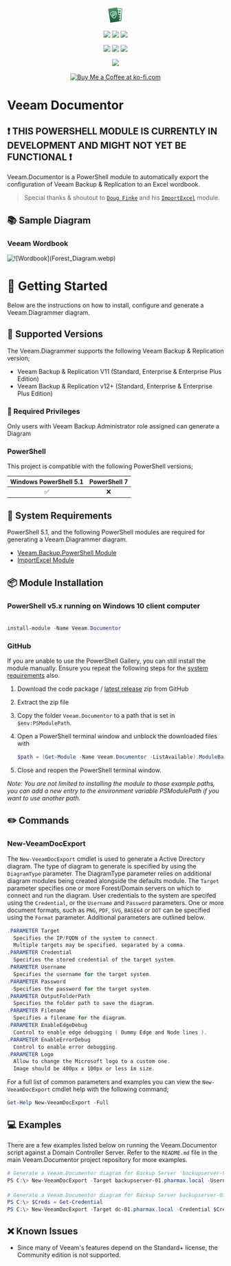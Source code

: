 <p align="center">
    <a href="https://github.com/rebelinux/Veeam.Documentor" alt="Veeam.Documentor"></a>
            <img src='https://raw.githubusercontent.com/rebelinux/Veeam.Documentor/dev/icons/veeamdocumentor.png' width="8%" height="8%" /></a>
</p>
<p align="center">
    <a href="https://www.powershellgallery.com/packages/Veeam.Documentor/" alt="PowerShell Gallery Version">
        <img src="https://img.shields.io/powershellgallery/v/Veeam.Documentor.svg" /></a>
    <a href="https://www.powershellgallery.com/packages/Veeam.Documentor/" alt="PS Gallery Downloads">
        <img src="https://img.shields.io/powershellgallery/dt/Veeam.Documentor.svg" /></a>
    <a href="https://www.powershellgallery.com/packages/Veeam.Documentor/" alt="PS Platform">
        <img src="https://img.shields.io/powershellgallery/p/Veeam.Documentor.svg" /></a>
</p>
<p align="center">
    <a href="https://github.com/rebelinux/Veeam.Documentor/graphs/commit-activity" alt="GitHub Last Commit">
        <img src="https://img.shields.io/github/last-commit/rebelinux/Veeam.Documentor.svg" /></a>
    <a href="https://raw.githubusercontent.com/rebelinux/Veeam.Documentor/master/LICENSE" alt="GitHub License">
        <img src="https://img.shields.io/github/license/rebelinux/Veeam.Documentor.svg" /></a>
    <a href="https://github.com/rebelinux/Veeam.Documentor/graphs/contributors" alt="GitHub Contributors">
        <img src="https://img.shields.io/github/contributors/rebelinux/Veeam.Documentor.svg"/></a>
</p>
<p align="center">
    <a href="https://twitter.com/jcolonfzenpr" alt="Twitter">
            <img src="https://img.shields.io/twitter/follow/jcolonfzenpr.svg?style=social"/></a>
</p>
<p align="center">
    <a href='https://ko-fi.com/F1F8DEV80' target='_blank'><img height='36' style='border:0px;height:36px;' src='https://cdn.ko-fi.com/cdn/kofi1.png?v=3'            border='0' alt='Buy Me a Coffee at ko-fi.com' /></a>
</p>

# Veeam Documentor

<!-- ********** REMOVE THIS MESSAGE WHEN THE MODULE IS FUNCTIONAL ********** -->
## :exclamation: THIS POWERSHELL MODULE IS CURRENTLY IN DEVELOPMENT AND MIGHT NOT YET BE FUNCTIONAL ❗

Veeam.Documentor is a PowerShell module to automatically export the configuration of Veeam Backup & Replication to an Excel wordbook.

> Special thanks & shoutout to [`Doug Finke`](https://twitter.com/dfinke) and his [`ImportExcel`](https://github.com/dfinke/ImportExcel) module.

## :books: Sample Diagram

### Veeam Wordbook

![!\[Wordbook\](Forest_Diagram.webp)](Samples/Forest_Diagram.webp)

# :beginner: Getting Started

Below are the instructions on how to install, configure and generate a Veeam.Diagrammer diagram.

## :floppy_disk: Supported Versions
<!-- ********** Update supported Veeam versions ********** -->
The Veeam.Diagrammer supports the following Veeam Backup & Replication version;

- Veeam Backup & Replication V11 (Standard, Enterprise & Enterprise Plus Edition)
- Veeam Backup & Replication v12+ (Standard, Enterprise & Enterprise Plus Edition)

### :closed_lock_with_key: Required Privileges

Only users with Veeam Backup Administrator role assigned can generate a Diagram

### PowerShell

This project is compatible with the following PowerShell versions;

<!-- ********** Update supported PowerShell versions ********** -->
| Windows PowerShell 5.1 |     PowerShell 7    |
|:----------------------:|:--------------------:|
|   :white_check_mark:   | :x: |

## :wrench: System Requirements

PowerShell 5.1, and the following PowerShell modules are required for generating a Veeam.Diagrammer diagram.

- [Veeam.Backup.PowerShell Module](https://helpcenter.veeam.com/docs/backup/powershell/getting_started.html?ver=110)
- [ImportExcel Module](https://github.com/dfinke/ImportExcel)

## :package: Module Installation

### PowerShell v5.x running on Windows 10 client computer
<!-- ********** Add installation for any additional PowerShell module(s) ********** -->
```powershell

install-module -Name Veeam.Documentor

```

### GitHub

If you are unable to use the PowerShell Gallery, you can still install the module manually. Ensure you repeat the following steps for the [system requirements](https://github.com/rebelinux/Veeam.Documentor#wrench-system-requirements) also.

1. Download the code package / [latest release](https://github.com/rebelinux/Veeam.Documentor/releases/latest) zip from GitHub
2. Extract the zip file
3. Copy the folder `Veeam.Documentor` to a path that is set in `$env:PSModulePath`.
4. Open a PowerShell terminal window and unblock the downloaded files with

    ```powershell
    $path = (Get-Module -Name Veeam.Documentor -ListAvailable).ModuleBase; Unblock-File -Path $path\*.psd1; Unblock-File -Path $path\Src\Public\*.ps1; Unblock-File -Path $path\Src\Private\*.ps1
    ```

5. Close and reopen the PowerShell terminal window.

_Note: You are not limited to installing the module to those example paths, you can add a new entry to the environment variable PSModulePath if you want to use another path._


## :pencil2: Commands

### **New-VeeamDocExport**

The `New-VeeamDocExport` cmdlet is used to generate a Active Directory diagram. The type of diagram to generate is specified by using the `DiagramType` parameter. The DiagramType parameter relies on additional diagram modules being created alongside the defaults module. The `Target` parameter specifies one or more Forest/Domain servers on which to connect and run the diagram. User credentials to the system are specifed using the `Credential`, or the `Username` and `Password` parameters. One or more document formats, such as `PNG`, `PDF`, `SVG`, `BASE64` or `DOT` can be specified using the `Format` parameter. Additional parameters are outlined below.

```powershell
.PARAMETER Target
  Specifies the IP/FQDN of the system to connect.
  Multiple targets may be specified, separated by a comma.
.PARAMETER Credential
  Specifies the stored credential of the target system.
.PARAMETER Username
  Specifies the username for the target system.
.PARAMETER Password
  Specifies the password for the target system.
.PARAMETER OutputFolderPath
  Specifies the folder path to save the diagram.
.PARAMETER Filename
  Specifies a filename for the diagram.
.PARAMETER EnableEdgeDebug
  Control to enable edge debugging ( Dummy Edge and Node lines ).
.PARAMETER EnableErrorDebug
  Control to enable error debugging.
.PARAMETER Logo
  Allow to change the Microsoft logo to a custom one.
  Image should be 400px x 100px or less in size.
```

For a full list of common parameters and examples you can view the `New-VeeamDocExport` cmdlet help with the following command;

```powershell
Get-Help New-VeeamDocExport -Full
```

## :computer: Examples

There are a few examples listed below on running the Veeam.Documentor script against a Domain Controller Server. Refer to the `README.md` file in the main Veeam.Documentor project repository for more examples.

```powershell
# Generate a Veeam.Documentor diagram for Backup Server 'backupserver-01.pharmax.local' using specified credentials. Use default report style. Save reports to 'C:\Users\Jon\Documents'
PS C:\> New-VeeamDocExport -Target backupserver-01.pharmax.local -Username 'Domain\ad_admin' -Password 'P@ssw0rd' -OutputFolderPath 'C:\Users\Jon\Documents'

# Generate a Veeam.Documentor diagram for Backup Server backupserver-01.pharmax.local using stored credentials. Save reports to 'C:\Users\Jon\Documents'.
PS C:\> $Creds = Get-Credential
PS C:\> New-VeeamDocExport -Target dc-01.pharmax.local -Credential $Creds -OutputFolderPath 'C:\Users\Jon\Documents'

```

## :x: Known Issues

- Since many of Veeam's features depend on the Standard+ license, the Community edition is not supported.
